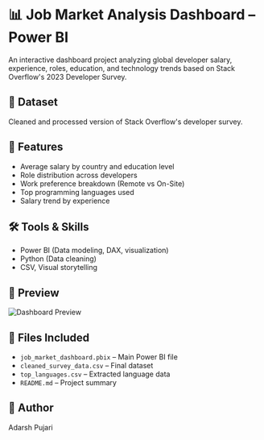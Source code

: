 # 📊 Job Market Analysis Dashboard – Power BI

An interactive dashboard project analyzing global developer salary, experience, roles, education, and technology trends based on Stack Overflow's 2023 Developer Survey.

## 🧾 Dataset
Cleaned and processed version of Stack Overflow's developer survey.

## 🎯 Features
- Average salary by country and education level
- Role distribution across developers
- Work preference breakdown (Remote vs On-Site)
- Top programming languages used
- Salary trend by experience

## 🛠️ Tools & Skills
- Power BI (Data modeling, DAX, visualization)
- Python (Data cleaning)
- CSV, Visual storytelling

## 📸 Preview
![Dashboard Preview](preview.png)

## 📂 Files Included
- `job_market_dashboard.pbix` – Main Power BI file
- `cleaned_survey_data.csv` – Final dataset
- `top_languages.csv` – Extracted language data
- `README.md` – Project summary

## 📌 Author
Adarsh Pujari


